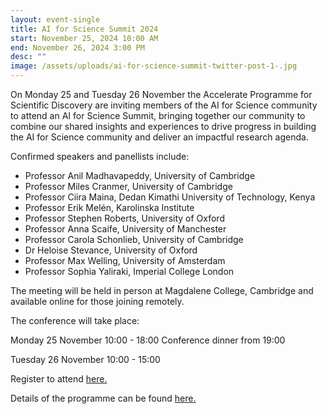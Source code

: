 ```yaml
---
layout: event-single
title: AI for Science Summit 2024
start: November 25, 2024 10:00 AM
end: November 26, 2024 3:00 PM
desc: ""
image: /assets/uploads/ai-for-science-summit-twitter-post-1-.jpg
---
```

On Monday 25 and Tuesday 26 November  the Accelerate Programme for Scientific Discovery are inviting members of the AI for Science community to attend an AI for Science Summit, bringing together our community to combine our shared insights and experiences to drive progress in building the AI for Science community and deliver an impactful research agenda.

Confirmed speakers and panellists include:

* Professor Anil Madhavapeddy, University of Cambridge
* Professor Miles Cranmer, University of Cambridge 
* Professor Ciira Maina, Dedan Kimathi University of Technology, Kenya
* Professor Erik Melén, Karolinska Institute
* Professor Stephen Roberts, University of Oxford
* Professor Anna Scaife, University of Manchester
* Professor Carola Schonlieb, University of Cambridge
* Dr Heloise Stevance, University of Oxford
* Professor Max Welling, University of Amsterdam
* Professor Sophia Yaliraki, Imperial College London

The meeting will be held in person at Magdalene College, Cambridge and available online for those joining remotely. 

The conference will take place: 

Monday 25 November 10:00 - 18:00
Conference dinner from 19:00

Tuesday 26 November 10:00 - 15:00

R﻿egister to attend [here. ](https://forms.office.com/Pages/ResponsePage.aspx?id=RQSlSfq9eUut41R7TzmG6SaVOxbmBOdAg9GzbnrB5IRUOU83MVQ0ODBFTTlOUTJDNTNPWUlQSkw1Vy4u)

D﻿etails of the programme can be found [here.](assets/uploads/ai-for-science-summit-programme-25-26-november-2024.pdf)